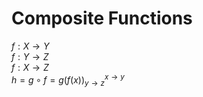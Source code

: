 # Composite Functions

$f: X \rightarrow Y$ \
$f: Y \rightarrow Z$ \
$f: X \rightarrow Z$ \
$h = g \circ f = g(f(x)) ^{x \to y}_{y \to z}$